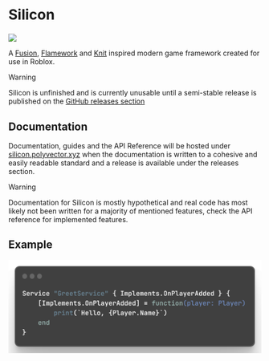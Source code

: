 # Silicon
<img align="center" src="https://github.com/PolyVectors/Silicon/blob/main/assets/logo.svg?raw=true" width="128">
<br>

A [Fusion](https://github.com/dphfox/Fusion), [Flamework](https://github.com/rbxts-flamework/core) and [Knit](https://github.com/Sleitnick/Knit) inspired modern game framework created for use in Roblox.

> [!WARNING]  
> Silicon is unfinished and is currently unusable until a semi-stable release is published on the [GitHub releases section](https://github.com/PolyVectors/Silicon)

## Documentation
Documentation, guides and the API Reference will be hosted under [silicon.polyvector.xyz](https://silicon.polyvector.xyz) when the documentation is written to a cohesive and easily readable standard and a release is available under the releases section.
> [!WARNING]
> Documentation for Silicon is mostly hypothetical and real code has most likely not been written for a majority of mentioned features, check the API reference for implemented features.

<!--moonwave-hide-before-this-line-->
## Example
<div>
    <img align="center" src="https://github.com/PolyVectors/Silicon/blob/main/assets/example.png?raw=true" width="512"/>
</div>